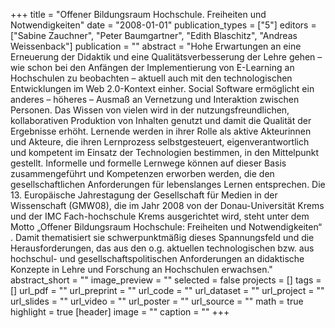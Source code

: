 +++
title = "Offener Bildungsraum Hochschule. Freiheiten und Notwendigkeiten"
date = "2008-01-01"
publication_types = ["5"]
editors = ["Sabine Zauchner", "Peter Baumgartner", "Edith Blaschitz", "Andreas Weissenback"]
publication = ""
abstract = "Hohe Erwartungen an eine Erneuerung der Didaktik und eine Qualitätsverbesserung der Lehre gehen – wie schon bei den Anfängen der Implementierung von E-Learning an Hochschulen zu beobachten – aktuell auch mit den technologischen Entwicklungen im Web 2.0-Kontext einher. Social Software ermöglicht ein anderes – höheres – Ausmaß an Vernetzung und Interaktion zwischen Personen. Das Wissen von vielen wird in der nutzungsfreundlichen, kollaborativen Produktion von Inhalten genutzt und damit die Qualität der Ergebnisse erhöht. Lernende werden in ihrer Rolle als aktive Akteurinnen und Akteure, die ihren Lernprozess selbstgesteuert, eigenverantwortlich und kompetent im Einsatz der Technologien bestimmen, in den Mittelpunkt gestellt. Informelle und formelle Lernwege können auf dieser Basis zusammengeführt und Kompetenzen erworben werden, die den gesellschaftlichen Anforderungen für lebenslanges Lernen entsprechen. Die 13. Europäische Jahrestagung der Gesellschaft für Medien in der Wissenschaft (GMW08), die im Jahr 2008 von der Donau-Universität Krems und der IMC Fach-hochschule Krems ausgerichtet wird, steht unter dem Motto „Offener Bildungsraum Hochschule: Freiheiten und Notwendigkeiten“ . Damit thematisiert sie schwerpunktmäßig dieses Spannungsfeld und die Herausforderungen, das aus den o.g. aktuellen technologischen bzw. aus hochschul- und gesellschaftspolitischen Anforderungen an didaktische Konzepte in Lehre und Forschung an Hochschulen erwachsen."
abstract_short = ""
image_preview = ""
selected = false
projects = []
tags = []
url_pdf = ""
url_preprint = ""
url_code = ""
url_dataset = ""
url_project = ""
url_slides = ""
url_video = ""
url_poster = ""
url_source = ""
math = true
highlight = true
[header]
image = ""
caption = ""
+++
